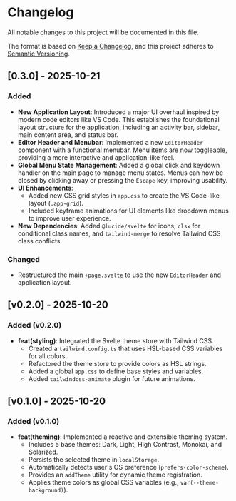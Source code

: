 # Changelog

All notable changes to this project will be documented in this file.

The format is based on [Keep a Changelog](https://keepachangelog.com/en/1.0.0/),
and this project adheres to [Semantic Versioning](https://semver.org/spec/v2.0.0.html).

## [0.3.0] - 2025-10-21

### Added

- **New Application Layout**: Introduced a major UI overhaul inspired by modern code editors like VS Code. This establishes the foundational layout structure for the application, including an activity bar, sidebar, main content area, and status bar.
- **Editor Header and Menubar**: Implemented a new `EditorHeader` component with a functional menubar. Menu items are now toggleable, providing a more interactive and application-like feel.
- **Global Menu State Management**: Added a global click and keydown handler on the main page to manage menu states. Menus can now be closed by clicking away or pressing the `Escape` key, improving usability.
- **UI Enhancements**:
  - Added new CSS grid styles in `app.css` to create the VS Code-like layout (`.app-grid`).
  - Included keyframe animations for UI elements like dropdown menus to improve user experience.
- **New Dependencies**: Added `@lucide/svelte` for icons, `clsx` for conditional class names, and `tailwind-merge` to resolve Tailwind CSS class conflicts.

### Changed

- Restructured the main `+page.svelte` to use the new `EditorHeader` and application layout.

## [v0.2.0] - 2025-10-20

### Added (v0.2.0)

- **feat(styling)**: Integrated the Svelte theme store with Tailwind CSS.
  - Created a `tailwind.config.ts` that uses HSL-based CSS variables for all colors.
  - Refactored the theme store to provide colors as HSL strings.
  - Added a global `app.css` to define base styles and variables.
  - Added `tailwindcss-animate` plugin for future animations.

## [v0.1.0] - 2025-10-20

### Added (v0.1.0)

- **feat(theming)**: Implemented a reactive and extensible theming system.
  - Includes 5 base themes: Dark, Light, High Contrast, Monokai, and Solarized.
  - Persists the selected theme in `localStorage`.
  - Automatically detects user's OS preference (`prefers-color-scheme`).
  - Provides an `addTheme` utility for dynamic theme registration.
  - Applies theme colors as global CSS variables (e.g., `var(--theme-background)`).
